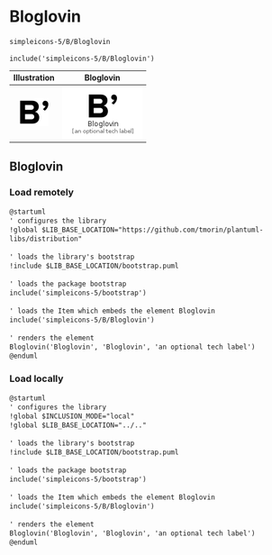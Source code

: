 # Bloglovin


```text
simpleicons-5/B/Bloglovin
```

```text
include('simpleicons-5/B/Bloglovin')
```



| Illustration | Bloglovin |
| :---: | :---: |
| ![illustration for Illustration](../../simpleicons-5/B/Bloglovin.png) | ![illustration for Bloglovin](../../simpleicons-5/B/Bloglovin.Local.png) |




## Bloglovin

### Load remotely
```plantuml
@startuml
' configures the library
!global $LIB_BASE_LOCATION="https://github.com/tmorin/plantuml-libs/distribution"

' loads the library's bootstrap
!include $LIB_BASE_LOCATION/bootstrap.puml

' loads the package bootstrap
include('simpleicons-5/bootstrap')

' loads the Item which embeds the element Bloglovin
include('simpleicons-5/B/Bloglovin')

' renders the element
Bloglovin('Bloglovin', 'Bloglovin', 'an optional tech label')
@enduml
```

### Load locally
```plantuml
@startuml
' configures the library
!global $INCLUSION_MODE="local"
!global $LIB_BASE_LOCATION="../.."

' loads the library's bootstrap
!include $LIB_BASE_LOCATION/bootstrap.puml

' loads the package bootstrap
include('simpleicons-5/bootstrap')

' loads the Item which embeds the element Bloglovin
include('simpleicons-5/B/Bloglovin')

' renders the element
Bloglovin('Bloglovin', 'Bloglovin', 'an optional tech label')
@enduml
```

